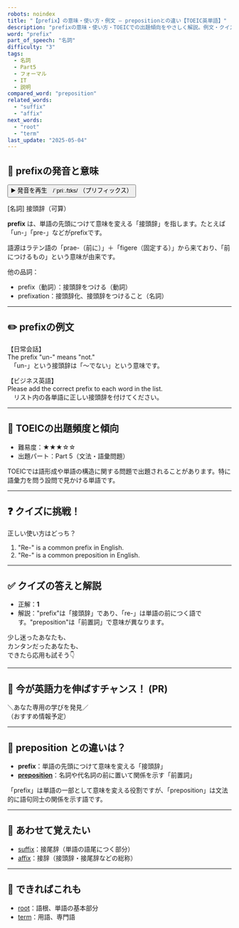 ```yaml
---
robots: noindex
title: "【prefix】の意味・使い方・例文 ― prepositionとの違い【TOEIC英単語】"
description: "prefixの意味・使い方・TOEICでの出題傾向をやさしく解説。例文・クイズ付きでprepositionとの違いもわかりやすく学べます。"
word: "prefix"
part_of_speech: "名詞"
difficulty: "3"
tags:
  - 名詞
  - Part5
  - フォーマル
  - IT
  - 説明
compared_word: "preposition"
related_words:
  - "suffix"
  - "affix"
next_words:
  - "root"
  - "term"
last_update: "2025-05-04"
---
```


## 🔰 prefixの発音と意味

<button class="play-audio" onclick="playTTS('prefix')">
  <span class="play-audio-main">
    ▶️ 発音を再生　/ˈpriː.fɪks/
  </span>
  <span class="play-audio-sub">
    （プリフィックス）
  </span>
</button>

[名詞] 接頭辞（可算）

**prefix** は、単語の先頭につけて意味を変える「接頭辞」を指します。たとえば「un-」「pre-」などがprefixです。

語源はラテン語の「prae-（前に）」＋「figere（固定する）」から来ており、「前につけるもの」という意味が由来です。

他の品詞：  
- prefix（動詞）：接頭辞をつける（動詞）
- prefixation：接頭辞化、接頭辞をつけること（名詞）

---

## ✏️ prefixの例文

【日常会話】  
The prefix "un-" means "not."  
　「un-」という接頭辞は「～でない」という意味です。

【ビジネス英語】  
Please add the correct prefix to each word in the list.  
　リスト内の各単語に正しい接頭辞を付けてください。

---

## 🎯 TOEICの出題頻度と傾向

- 難易度：★★★☆☆
- 出題パート：Part 5（文法・語彙問題）

TOEICでは語形成や単語の構造に関する問題で出題されることがあります。特に語彙力を問う設問で見かける単語です。

---

## ❓ クイズに挑戦！

正しい使い方はどっち？

1. "Re-" is a common prefix in English.  
2. "Re-" is a common preposition in English.

---

## ✅ クイズの答えと解説

- 正解：**1**
- 解説："prefix"は「接頭辞」であり、「re-」は単語の前につく語です。"preposition"は「前置詞」で意味が異なります。

少し迷ったあなたも、  
カンタンだったあなたも、  
できたら応用も試そう👇️

---

## 🚀 今が英語力を伸ばすチャンス！ (PR)

<div class="info-center">
＼あなた専用の学びを発見／<br>  
（おすすめ情報予定）
</div>

---

## 🤔  preposition との違いは？

- **prefix**：単語の先頭につけて意味を変える「接頭辞」
- **[preposition](/word/preposition)**：名詞や代名詞の前に置いて関係を示す「前置詞」

「prefix」は単語の一部として意味を変える役割ですが、「preposition」は文法的に語句同士の関係を示す語です。

---

## 🧩 あわせて覚えたい

- [suffix](/word/suffix)：接尾辞（単語の語尾につく部分）
- [affix](/word/affix)：接辞（接頭辞・接尾辞などの総称）

---

## 📖 できればこれも

- [root](/word/root)：語根、単語の基本部分
- [term](/word/term)：用語、専門語

<!-- cvid: aid44_bid22 -->
